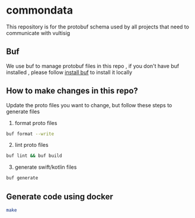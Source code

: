 # commondata

This repository is for the protobuf schema used by all projects that need to communicate with vultisig

## Buf

We use buf to manage protobuf files in this repo , if you don't have buf installed , please follow [install buf](https://buf.build/docs/installation) to install it locally

## How to make changes in this repo?

Update the proto files you want to change, but follow these steps to generate files

1. format proto files

```bash
buf format --write
```

2. lint proto files

```bash
buf lint && buf build
```

3. generate swift/kotlin files

```bash
buf generate
```

## Generate code using docker
```bash
make
```
